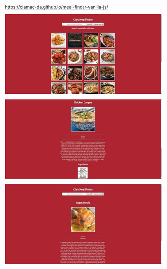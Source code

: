 https://ciamac-da.github.io/meal-finder-vanilla-js/

![](assets/1.jpg)

![](assets/2.jpg)

![](assets/3.jpg)
